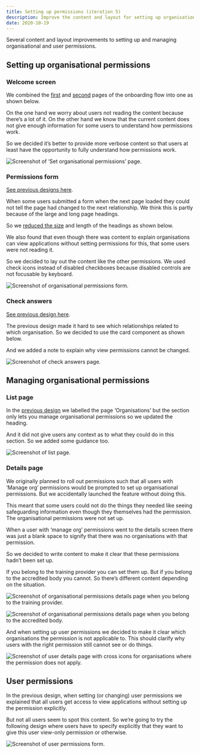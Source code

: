 ```yaml
---
title: Setting up permissions (iteration 5)
description: Improve the content and layout for setting up organisational and user permissions
date: 2020-10-19
---
```


Several content and layout improvements to setting up and managing organisational and user permissions.

## Setting up organisational permissions

### Welcome screen

We combined the [first](/manage-teacher-training-applications/setting-up-permissions-iteration-4/#organisation-set-up-welcome-page) and [second](/manage-teacher-training-applications/setting-up-permissions-iteration-4/#organisation-set-up-information-page) pages of the onboarding flow into one as shown below.

On the one hand we worry about users not reading the content because there’s a lot of it. On the other hand we know that the current content does not give enough information for some users to understand how permissions work.

So we decided it’s better to provide more verbose content so that users at least have the opportunity to fully understand how permissions work.

![Screenshot of ‘Set organisational permissions’ page.](org-permissions--welcome.png)

### Permissions form

[See previous designs here](/manage-teacher-training-applications/setting-up-permissions-iteration-4/#organisation-set-up-permissions-form).

When some users submitted a form when the next page loaded they could not tell the page had changed to the next relationship. We think this is partly because of the large and long page headings.

So we [reduced the size](/manage-teacher-training-applications/smaller-headings) and length of the headings as shown below.

We also found that even though there was content to explain organisations can view applications without setting permissions for this, that some users were not reading it.

So we decided to lay out the content like the other permissions. We used check icons instead of disabled checkboxes because disabled controls are not focusable by keyboard.

![Screenshot of organisational permissions form.](org-permissions--form.png)

### Check answers

[See previous design here](/manage-teacher-training-applications/setting-up-permissions-iteration-4/#organisation-set-up-check-answers-page).

The previous design made it hard to see which relationships related to which organisation. So we decided to use the card component as shown below.

And we added a note to explain why view permissions cannot be changed.

![Screenshot of check answers page.](org-permissions--check.png)

## Managing organisational permissions

### List page

In the [previous design](/manage-teacher-training-applications/setting-up-permissions-iteration-4/#organisation-list-page) we labelled the page ‘Organisations’ but the section only lets you manage organisational permissions so we updated the heading.

And it did not give users any context as to what they could do in this section. So we added some guidance too.

![Screenshot of list page.](manage-org-permissions--list.png)

### Details page

We originally planned to roll out permissions such that all users with ‘Manage org’ permissions would be prompted to set up organisational permissions. But we accidentally launched the feature without doing this.

This meant that some users could not do the things they needed like seeing safeguarding information even though they themselves had the permission. The organisational permissions were not set up.

When a user with ‘manage org’ permissions went to the details screen there was just a blank space to signify that there was no organisations with that permission.

So we decided to write content to make it clear that these permissions hadn’t been set up.

If you belong to the training provider you can set them up. But if you belong to the accredited body you cannot. So there’s different content depending on the situation.

![Screenshot of organisational permissions details page when you belong to the training provider.](manage-org-permissions--details-training-provider.png "Organisational permissions details page when you belong to the training provider")

![Screenshot of organisational permissions details page when you belong to the accredited body.](manage-org-permissions--details-accredited-body.png "Organisational permissions details page when you belong to the accredited body")

And when setting up user permissions we decided to make it clear which organisations the permission is not applicable to. This should clarify why users with the right permission still cannot see or do things.

![Screenshot of user details page with cross icons for organisations where the permission does not apply.](manage-users--details.png "User details page with cross icons for organisations where the permission does not apply")

## User permissions

In the previous design, when setting (or changing) user permissions we explained that all users get access to view applications without setting up the permission explicitly.

But not all users seem to spot this content. So we’re going to try the following design where users have to specify explicitly that they want to give this user view-only permission or otherwise.

![Screenshot of user permissions form.](manage-users--permissions.png "User permissions form")
